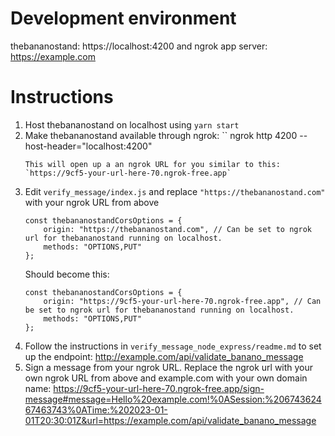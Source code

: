 # Development environment

thebananostand: https://localhost:4200 and ngrok
app server: https://example.com

# Instructions

1) Host thebananostand on localhost using `yarn start`
2) Make thebananostand available through ngrok:
    ``
    ngrok http 4200 --host-header="localhost:4200"
    ```
    This will open up a an ngrok URL for you similar to this:
    `https://9cf5-your-url-here-70.ngrok-free.app`
3) Edit `verify_message/index.js` and replace `"https://thebananostand.com"` with your ngrok URL from above
    ```
    const thebananostandCorsOptions = {
        origin: "https://thebananostand.com", // Can be set to ngrok url for thebananostand running on localhost.
        methods: "OPTIONS,PUT"
    };
    ```
    Should become this:
    ```
    const thebananostandCorsOptions = {
        origin: "https://9cf5-your-url-here-70.ngrok-free.app", // Can be set to ngrok url for thebananostand running on localhost.
        methods: "OPTIONS,PUT"
    };
    ```
4) Follow the instructions in `verify_message_node_express/readme.md` to set up the endpoint: http://example.com/api/validate_banano_message
5) Sign a message from your ngrok URL. Replace the ngrok url with your own ngrok URL from above and example.com with your own domain name:
https://9cf5-your-url-here-70.ngrok-free.app/sign-message#message=Hello%20example.com!%0ASession:%20674362467463743%0ATime:%202023-01-01T20:30:01Z&url=https://example.com/api/validate_banano_message

